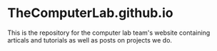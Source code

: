 # TheComputerLab.github.io

This is the repository for the computer lab team's website containing articals and tutorials as well as posts on projects we do.
